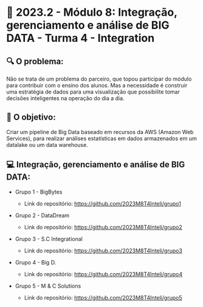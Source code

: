 # 🙋‍ 2023.2 - Módulo 8: Integração, gerenciamento e análise de BIG DATA - Turma 4 - Integration

## 🔍 O problema:

Não se trata de um problema do parceiro, que topou participar do módulo para contribuir com o ensino dos alunos. Mas a necessidade é construir uma estratégia de dados para uma visualização que possibilite tomar decisões inteligentes na operação do dia a dia.


## 🎯 O objetivo:

Criar um pipeline de Big Data baseado em recursos da AWS (Amazon Web Services), para realizar análises estatísticas em dados armazenados em um datalake ou um data warehouse. 


## 💻 Integração, gerenciamento e análise de BIG DATA:

- Grupo 1 - BigBytes
  - Link do repositório: https://github.com/2023M8T4Inteli/grupo1

- Grupo 2 - DataDream
  - Link do repositório: https://github.com/2023M8T4Inteli/grupo2

- Grupo 3 - S.C Integrational
  - Link do repositório: https://github.com/2023M8T4Inteli/grupo3

- Grupo 4 - Big D.
  - Link do repositório: https://github.com/2023M8T4Inteli/grupo4

- Grupo 5 - M & C Solutions
  - Link do repositório: https://github.com/2023M8T4Inteli/grupo5






